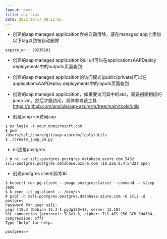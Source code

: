 ```yaml
---
layout: post
title: aoc tips
date: 2022-10-17 00:12:05
---
```


- 创建的aap managed applicaition会被自动清除，请在managed app上添加以下tag以防被自动删除

```
expire_on : 20230101
```

- 创建的aap managed applicaition的ui url可以在applicationsAAPDeploy deployments中的outputs页面查到

- 创建的aap managed applicaition的访问模式(public/private)可以在applicationsAAPDeploy deployments中的inputs页面查到

- 创建的aap managed applicaition，如果要访问其中的aks，需要创建相应的jump vm，然后才能访问，具体参考该工具：https://github.com/ansible/aap-azurerm/tree/main/tools/utils

- 创建jump vm访问aap

```
$ az login -t your.onmicrosoft.com
$ pwd
/Users/ssli/share/git/aap-azurerm/tools/utils
$ ./create_jump_vm.py
```

- nc连接postgres

```
/ # nc -vz ssli-postgres.postgres.database.azure.com 5432
ssli-postgres.postgres.database.azure.com (10.226.0.4:5432) open
```

- 创建postgres client测试db

```
$ kubectl run pg-client --image postgres:latest --command -- sleep 3600
$ k exec -it pg-client -- /bin/sh
# psql -h ssli-postgres.postgres.database.azure.com -U ssli -d postgres
Password for user ssli:
psql (15.3 (Debian 15.3-1.pgdg120+1), server 13.10)
SSL connection (protocol: TLSv1.3, cipher: TLS_AES_256_GCM_SHA384, compression: off)
Type "help" for help.

postgres=>
```
